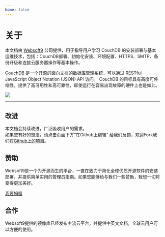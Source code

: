 ```yaml
---
home: false
---
```


# 关于

本文档由 [Websoft9](https://www.websoft9.com/) 公司提供，用于指导用户学习 CouchDB 的安装部署与基本运维技术，包括：CouchDB部署、初始化安装、环境配置、HTTPS、SMTP、备份升级和连接云服务器操作等基本操作。

[CouchDB](https://couchdb.apache.org/) 是一个开源的面向文档的数据库管理系统，可以通过 RESTful JavaScript Object Notation (JSON) API 访问。 CouchDB 的目标具有高度可伸缩性，提供了高可用性和高可靠性，即使运行在容易出现故障的硬件上也是如此。

![](https://libs.websoft9.com/Websoft9/DocsPicture/zh/couchdb/couchdb-gui-websoft9.png)

---

## 改进

本文档会持续改进，广泛吸收用户的需求。  
如果您有好的想法，请点击页面下方”在Github上编辑“ 给我们反馈，欢迎Fork我们在[Github上的项目](https://github.com/Websoft9/ansible-couchdb)。

## 赞助

Websoft9是一个为开源而生的平台，一直在致力于简化全球优质开源软件的安装部署，并提供简单实用的管理员指南。如果您能够给与我们一些赞助，我想一切将变得更加美好。  

[我要捐赠](https://www.websoft9.com/aboutus/donate)

## 合作

Websoft9提供的镜像库已经发布主流云平台，并提供中英文文档，全球云用户可以方便的使用。  